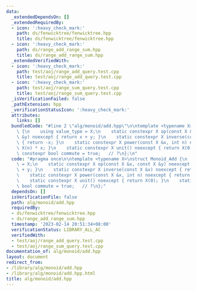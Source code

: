 ```yaml
---
data:
  _extendedDependsOn: []
  _extendedRequiredBy:
  - icon: ':heavy_check_mark:'
    path: ds/fenwicktree/fenwicktree.hpp
    title: ds/fenwicktree/fenwicktree.hpp
  - icon: ':heavy_check_mark:'
    path: ds/range_add_range_sum.hpp
    title: ds/range_add_range_sum.hpp
  _extendedVerifiedWith:
  - icon: ':heavy_check_mark:'
    path: test/aoj/range_add_query.test.cpp
    title: test/aoj/range_add_query.test.cpp
  - icon: ':heavy_check_mark:'
    path: test/aoj/range_sum_query.test.cpp
    title: test/aoj/range_sum_query.test.cpp
  _isVerificationFailed: false
  _pathExtension: hpp
  _verificationStatusIcon: ':heavy_check_mark:'
  attributes:
    links: []
  bundledCode: "#line 2 \"alg/monoid/add.hpp\"\n\ntemplate <typename X>\nstruct Monoid_Add\
    \ {\n    using value_type = X;\n    static constexpr X op(const X &x, const X\
    \ &y) noexcept { return x + y; }\n    static constexpr X inverse(const X &x) noexcept\
    \ { return -x; }\n    static constexpr X power(const X &x, int n) noexcept { return\
    \ X(n) * x; }\n    static constexpr X unit() noexcept { return X(0); }\n    static\
    \ constexpr bool commute = true;   // ?\n};\n"
  code: "#pragma once\n\ntemplate <typename X>\nstruct Monoid_Add {\n    using value_type\
    \ = X;\n    static constexpr X op(const X &x, const X &y) noexcept { return x\
    \ + y; }\n    static constexpr X inverse(const X &x) noexcept { return -x; }\n\
    \    static constexpr X power(const X &x, int n) noexcept { return X(n) * x; }\n\
    \    static constexpr X unit() noexcept { return X(0); }\n    static constexpr\
    \ bool commute = true;   // ?\n};"
  dependsOn: []
  isVerificationFile: false
  path: alg/monoid/add.hpp
  requiredBy:
  - ds/fenwicktree/fenwicktree.hpp
  - ds/range_add_range_sum.hpp
  timestamp: '2023-02-14 20:51:34+08:00'
  verificationStatus: LIBRARY_ALL_AC
  verifiedWith:
  - test/aoj/range_add_query.test.cpp
  - test/aoj/range_sum_query.test.cpp
documentation_of: alg/monoid/add.hpp
layout: document
redirect_from:
- /library/alg/monoid/add.hpp
- /library/alg/monoid/add.hpp.html
title: alg/monoid/add.hpp
---
```

